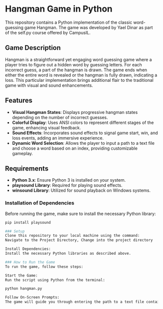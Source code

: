 # Hangman Game in Python
This repository contains a Python implementation of the classic word-guessing game Hangman. The game was developed by Yael Dinar as part of the self.py course offered by CampusIL.

## Game Description

Hangman is a straightforward yet engaging word guessing game where a player tries to figure out a hidden word by guessing letters. For each incorrect guess, a part of the hangman is drawn. The game ends when either the entire word is revealed or the hangman is fully drawn, indicating a loss. This particular implementation brings additional flair to the traditional game with visual and sound enhancements.

## Features

- **Visual Hangman States**: Displays progressive hangman states depending on the number of incorrect guesses.
- **Colorful Display**: Uses ANSI colors to represent different stages of the game, enhancing visual feedback.
- **Sound Effects**: Incorporates sound effects to signal game start, win, and loss events, adding an immersive experience.
- **Dynamic Word Selection**: Allows the player to input a path to a text file and choose a word based on an index, providing customizable gameplay.

## Requirements

- **Python 3.x**: Ensure Python 3 is installed on your system.
- **playsound Library**: Required for playing sound effects.
- **winsound Library**: Utilized for sound playback on Windows systems.

### Installation of Dependencies

Before running the game, make sure to install the necessary Python library:

```bash
pip install playsound

### Setup
Clone this repository to your local machine using the command:
Navigate to the Project Directory, Change into the project directory

Install Dependencies:
Install the necessary Python libraries as described above.

### How to Run the Game
To run the game, follow these steps:

Start the Game:
Run the script using Python from the terminal:

python hangman.py

Follow On-Screen Prompts:
The game will guide you through entering the path to a text file containing potential secret words and choosing an index number to select a word.
